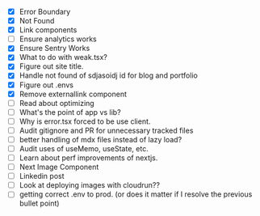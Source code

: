 - [x] Error Boundary
- [x] Not Found
- [x] Link components
- [ ] Ensure analytics works
- [x] Ensure Sentry Works
- [x] What to do with weak.tsx?
- [x] Figure out site title.
- [x] Handle not found of sdjasoidj id for blog and portfolio
- [x] Figure out .envs
- [x] Remove externallink component
- [ ] Read about optimizing
- [ ] What's the point of app vs lib?
- [ ] Why is error.tsx forced to be use client.
- [ ] Audit gitignore and PR for unnecessary tracked files
- [ ] better handling of mdx files instead of lazy load?
- [ ] Audit uses of useMemo, useState, etc.
- [ ] Learn about perf improvements of nextjs.
- [ ] Next Image Component
- [ ] Linkedin post
- [ ] Look at deploying images with cloudrun??
- [ ] getting correct .env to prod. (or does it matter if I resolve the previous bullet point)